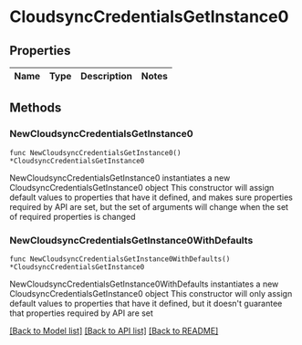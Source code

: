 # CloudsyncCredentialsGetInstance0

## Properties

Name | Type | Description | Notes
------------ | ------------- | ------------- | -------------

## Methods

### NewCloudsyncCredentialsGetInstance0

`func NewCloudsyncCredentialsGetInstance0() *CloudsyncCredentialsGetInstance0`

NewCloudsyncCredentialsGetInstance0 instantiates a new CloudsyncCredentialsGetInstance0 object
This constructor will assign default values to properties that have it defined,
and makes sure properties required by API are set, but the set of arguments
will change when the set of required properties is changed

### NewCloudsyncCredentialsGetInstance0WithDefaults

`func NewCloudsyncCredentialsGetInstance0WithDefaults() *CloudsyncCredentialsGetInstance0`

NewCloudsyncCredentialsGetInstance0WithDefaults instantiates a new CloudsyncCredentialsGetInstance0 object
This constructor will only assign default values to properties that have it defined,
but it doesn't guarantee that properties required by API are set


[[Back to Model list]](../README.md#documentation-for-models) [[Back to API list]](../README.md#documentation-for-api-endpoints) [[Back to README]](../README.md)


